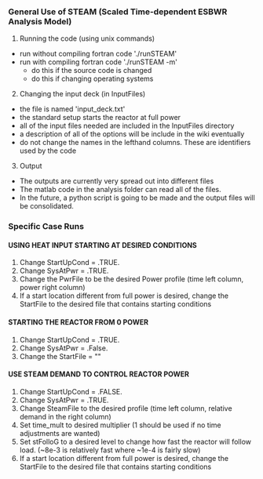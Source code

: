 ### General Use of STEAM (Scaled Time-dependent ESBWR Analysis Model)
1) Running the code (using unix commands)
  - run without compiling fortran code './runSTEAM'
  - run with compiling fortran code './runSTEAM -m'
    * do this if the source code is changed
    * do this if changing operating systems
2) Changing the input deck (in InputFiles)
  - the file is named 'input_deck.txt'
  - the standard setup starts the reactor at full power
  - all of the input files needed are included in the InputFiles directory
  - a description of all of the options will be include in the wiki eventually
  - do not change the names in the lefthand columns. These are identifiers used by the code
3) Output
  - The outputs are currently very spread out into different files
  - The matlab code in the analysis folder can read all of the files.
  - In the future, a python script is going to be made and the output files will be consolidated.

### Specific Case Runs
#### USING HEAT INPUT STARTING AT DESIRED CONDITIONS
1) Change StartUpCond = .TRUE.
2) Change SysAtPwr    = .TRUE.
3) Change the PwrFile to be the desired Power profile (time left column, power right column)
4) If a start location different from full power is desired, change the StartFile to the desired file that contains starting conditions

#### STARTING THE REACTOR FROM 0 POWER
1) Change StartUpCond = .TRUE.
2) Change SysAtPwr    = .False.
3) Change the StartFile = ""

#### USE STEAM DEMAND TO CONTROL REACTOR POWER
1) Change StartUpCond = .FALSE.
2) Change SysAtPwr    = .TRUE.
3) Change SteamFile to the desired profile (time left column, relative demand in the right column)
4) Set time_mult to desired multiplier (1 should be used if no time adjustments are wanted)
5) Set stFolloG to a desired level to change how fast the reactor will follow load. (~8e-3 is relatively fast where ~1e-4 is fairly slow)
6) If a start location different from full power is desired, change the StartFile to the desired file that contains starting conditions
